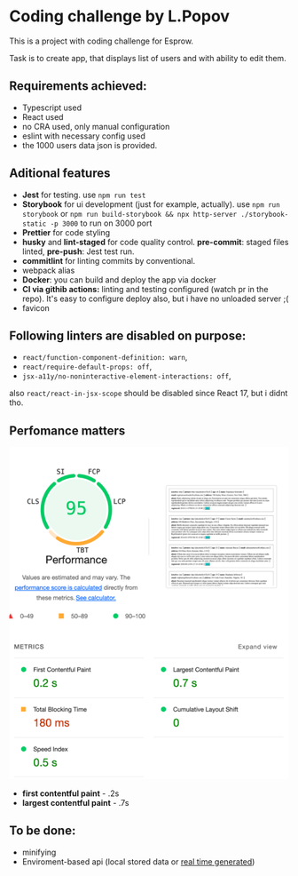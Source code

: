 # Coding challenge by L.Popov

This is a project with coding challenge for Esprow.

Task is to create app, that displays list of users and with ability to edit them.

## Requirements achieved:
- Typescript used
- React used
- no CRA used, only manual configuration
- eslint with necessary config used
- the 1000 users data json is provided.

## Aditional features
- **Jest** for testing. use `npm run test`
- **Storybook** for ui development (just for example, actually). use `npm run storybook` or `npm run build-storybook && npx http-server ./storybook-static -p 3000` to run on 3000 port
- **Prettier** for code styling
- **husky** and **lint-staged** for code quality control. **pre-commit**:  staged files linted, **pre-push**: Jest test run.
- **commitlint** for linting commits by conventional.
- webpack alias
- **Docker**: you can build and deploy the app via docker
- **CI via githib actions:** linting and testing configured (watch pr in the repo). It's easy to configure deploy also, but i have no unloaded server ;(
- favicon

## Following linters are disabled on purpose:
- `react/function-component-definition: warn`,
- `react/require-default-props: off`,
- `jsx-a11y/no-noninteractive-element-interactions: off`,

also `react/react-in-jsx-scope` should be disabled since React 17, but i didnt tho.

## Perfomance matters
![img.png](perf_metrics.png)

- **first contentful paint** - .2s
- **largest contentful paint** - .7s

## To be done:
- minifying
- Enviroment-based api (local stored data or [real time generated](https://next.json-generator.com/docs))
